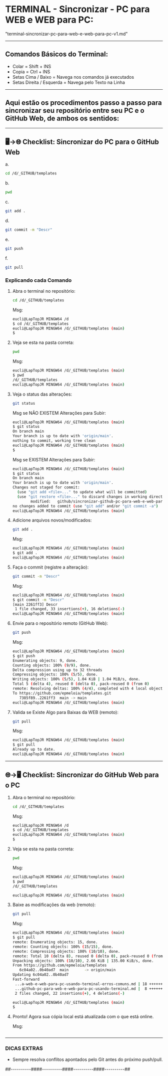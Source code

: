 # TERMINAL - Sincronizar - PC para WEB e WEB para PC:
"terminal-sincronizar-pc-para-web-e-web-para-pc-v1.md"

---

## Comandos Básicos do Terminal:
- Colar = Shift + INS
- Copia = Ctrl + INS
- Setas Cima / Baixo = Navega nos comandos já executados
- Setas Direita / Esquerda = Navega pelo Texto na Linha

---

## Aqui estão os **procedimentos passo a passo** para sincronizar seu repositório entre seu PC e o GitHub Web, de ambos os sentidos:

***

## 🖥️→🌐 **Checklist: Sincronizar do PC para o GitHub Web**

a.
```bash
cd /d/_GITHUB/templates
```

b.
```bash
pwd
```

c.
```bash
git add .
```

d.
```bash
git commit -m "Descr"
```

e.
```bash
git push
```

f.
```bash
git pull
```


### **Explicando cada Comando**

1. Abra o terminal no repositório:
   ```bash
   cd /d/_GITHUB/templates
   ```

   Msg: 
   ```bash
   eucli@LapTopJR MINGW64 /d
   $ cd /d/_GITHUB/templates
   eucli@LapTopJR MINGW64 /d/_GITHUB/templates (main)
   $
   ```

2. Veja se esta na pasta correta:
   ```bash
   pwd
   ```

   Msg: 
   ```bash
   eucli@LapTopJR MINGW64 /d/_GITHUB/templates (main)
   $ pwd
   /d/_GITHUB/templates
   eucli@LapTopJR MINGW64 /d/_GITHUB/templates (main)

   ```

3. Veja o status das alterações:
   ```bash
   git status
   ```

   Msg se NÃO EXISTEM Alterações para Subir:
   ```bash
   eucli@LapTopJR MINGW64 /d/_GITHUB/templates (main)
   $ git status
   On branch main
   Your branch is up to date with 'origin/main'.
   nothing to commit, working tree clean
   eucli@LapTopJR MINGW64 /d/_GITHUB/templates (main)
   $
   ```

   Msg se EXISTEM Alterações para Subir:
   ```bash
   eucli@LapTopJR MINGW64 /d/_GITHUB/templates (main)
   $ git status
   On branch main
   Your branch is up to date with 'origin/main'.
   Changes not staged for commit:
     (use "git add <file>..." to update what will be committed)
     (use "git restore <file>..." to discard changes in working directory)
           modified:   github/sincronizar-github-pc-para-web-e-web-para-pc/terminal-sincronizar-pc-para-web-e-web-para-pc-v1.md
   no changes added to commit (use "git add" and/or "git commit -a")
   eucli@LapTopJR MINGW64 /d/_GITHUB/templates (main)
   ```


4. Adicione arquivos novos/modificados:
   ```bash
   git add .
   ```

   Msg: 
   ```bash
   eucli@LapTopJR MINGW64 /d/_GITHUB/templates (main)
   $ git add .
   eucli@LapTopJR MINGW64 /d/_GITHUB/templates (main)
   ```


5. Faça o commit (registre a alteração):
   ```bash
   git commit -m "Descr"
   ```

   Msg: 
   ```bash
   eucli@LapTopJR MINGW64 /d/_GITHUB/templates (main)
   $ git commit -m "Descr"
   [main 2261ff3] Descr
    1 file changed, 33 insertions(+), 16 deletions(-)
   eucli@LapTopJR MINGW64 /d/_GITHUB/templates (main)
   ```


6. Envie para o repositório remoto (GitHub Web):
   ```bash
   git push
   ```

   Msg: 
   ```bash
   eucli@LapTopJR MINGW64 /d/_GITHUB/templates (main)
   $ git push
   Enumerating objects: 9, done.
   Counting objects: 100% (9/9), done.
   Delta compression using up to 32 threads
   Compressing objects: 100% (5/5), done.
   Writing objects: 100% (5/5), 1.04 KiB | 1.04 MiB/s, done.
   Total 5 (delta 4), reused 0 (delta 0), pack-reused 0 (from 0)
   remote: Resolving deltas: 100% (4/4), completed with 4 local objects.
   To https://github.com/epmeloia/templates.git
      7385f89..2261ff3  main -> main
   eucli@LapTopJR MINGW64 /d/_GITHUB/templates (main)
   ```


7. Valida se Existe Algo para Baixas da WEB (remoto):
   ```bash
   git pull
   ```

   Msg: 
   ```bash
   eucli@LapTopJR MINGW64 /d/_GITHUB/templates (main)
   $ git pull
   Already up to date.
   eucli@LapTopJR MINGW64 /d/_GITHUB/templates (main)
   ```


***

## 🌐→🖥️ **Checklist: Sincronizar do GitHub Web para o PC**

1. Abra o terminal no repositório:
   ```bash
   cd /d/_GITHUB/templates
   ```

   Msg: 
   ```bash
   eucli@LapTopJR MINGW64 /d
   $ cd /d/_GITHUB/templates
   eucli@LapTopJR MINGW64 /d/_GITHUB/templates (main)
   $
   ```

2. Veja se esta na pasta correta:
   ```bash
   pwd
   ```

   Msg: 
   ```bash
   eucli@LapTopJR MINGW64 /d/_GITHUB/templates (main)
   $ pwd
   /d/_GITHUB/templates
   
   eucli@LapTopJR MINGW64 /d/_GITHUB/templates (main)

   ```

3. Baixe as modificações da web (remoto):
   ```bash
   git pull
   ```

   Msg: 
   ```bash
   eucli@LapTopJR MINGW64 /d/_GITHUB/templates (main)
   $ git pull
   remote: Enumerating objects: 15, done.
   remote: Counting objects: 100% (15/15), done.
   remote: Compressing objects: 100% (10/10), done.
   remote: Total 10 (delta 8), reused 0 (delta 0), pack-reused 0 (from 0)
   Unpacking objects: 100% (10/10), 2.66 KiB | 135.00 KiB/s, done.
   From https://github.com/epmeloia/templates
      6c04a02..0b40ad7  main       -> origin/main
   Updating 6c04a02..0b40ad7
   Fast-forward
    ...a-web-e-web-para-pc-usando-terminal-erros-comuns.md | 18 +++++++++++++++---
    ...github-pc-para-web-e-web-para-pc-usando-terminal.md |  8 +++++++-
    2 files changed, 22 insertions(+), 4 deletions(-)
   
   eucli@LapTopJR MINGW64 /d/_GITHUB/templates (main)
   $
   ```


4. Pronto! Agora sua cópia local está atualizada com o que está online.


   Msg: 
   ```bash
   ```


***

### DICAS EXTRAS
- Sempre resolva conflitos apontados pelo Git antes do próximo push/pull.





##----------####----------####----------####----------##
